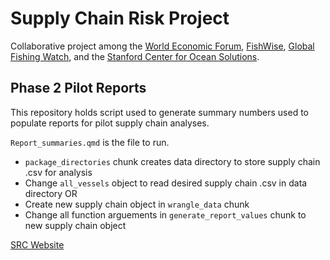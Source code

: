 # Supply Chain Risk Project

Collaborative project among the [World Economic Forum](https://www.weforum.org/), [FishWise](http://www.fishwise.org), [Global Fishing Watch](https://globalfishingwatch.org/), and the [Stanford Center for Ocean Solutions](https://oceansolutions.stanford.edu/).

  

## Phase 2 Pilot Reports

This repository holds script used to generate summary numbers used to populate reports for pilot supply chain analyses. 

`Report_summaries.qmd` is the file to run. 
- `package_directories` chunk creates data directory to store supply chain .csv for analysis
- Change `all_vessels` object to read desired supply chain .csv in data directory OR
- Create new supply chain object in `wrangle_data` chunk 
- Change all function arguements in `generate_report_values` chunk to new supply chain object

[SRC Website](https://www.weforum.org/friends-of-ocean-action/iuu-fishing-supply-chain-risk-tool-scrt)
